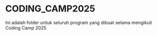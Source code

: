 # CODING_CAMP2025
Ini adalah folder untuk seluruh program yang dibuat selama mengikuti Coding Camp 2025
